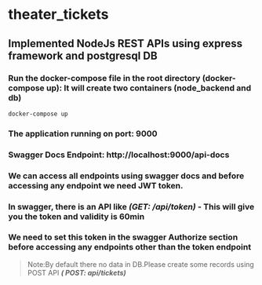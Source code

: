 # theater_tickets

## Implemented NodeJs REST APIs using express framework and postgresql DB

### Run the docker-compose file in the root directory (docker-compose up): It will create two containers (node_backend and db)
```
docker-compose up
```
### The application running on port: 9000
### Swagger Docs Endpoint: http://localhost:9000/api-docs
### We can access all endpoints using swagger docs and before accessing any endpoint we need JWT token.
### In swagger, there is an API like ***(GET:  /api/token)*** - This will give you the token and validity is 60min
### We need to set this token in the swagger Authorize section before accessing any endpoints other than the token endpoint

> Note:By default there no data in DB.Please create some records using POST API ***( POST: api/tickets)***
